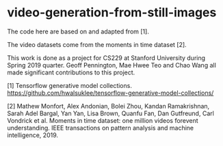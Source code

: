# video-generation-from-still-images

The code here are based on and adapted from [1].

The video datasets come from the moments in time dataset [2].

This work is done as a project for CS229 at Stanford University during Spring 2019 quarter. Geoff Pennington, Mae Hwee Teo and Chao Wang all made significant contributions to this project.

[1] Tensorflow generative model collections. https://github.com/hwalsuklee/tensorflow-generative-model-collections/

[2] Mathew Monfort, Alex Andonian, Bolei Zhou, Kandan Ramakrishnan, Sarah Adel Bargal, Yan Yan, Lisa Brown, Quanfu Fan, Dan Gutfreund, Carl Vondrick et al. Moments in time dataset: one million videos forevent understanding. IEEE transactions on pattern analysis and machine intelligence, 2019.
